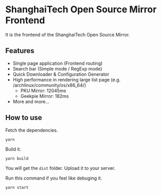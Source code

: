# ShanghaiTech Open Source Mirror Frontend

It is the frontend of the ShanghaiTech Open Source Mirror.

## Features

- Single page application (Frontend routing)
- Search bar (Simple mode / RegExp mode)
- Quick Downloader & Configuration Generator
- High performance in rendering large list page (e.g. /archlinux/community/os/x86_64/)
    - PKU Mirror: 12045ms
    - Geekpie Mirror: 182ms
- More and more...


## How to use

Fetch the dependencies.

```
yarn
```

Build it.

```
yarn build
```

You will get the `dist` folder. Upload it to your server.

Run this command if you feel like debuging it.

```
yarn start
```